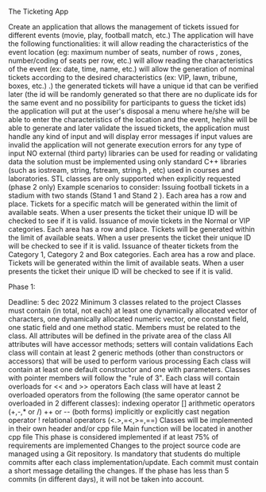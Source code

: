 The Ticketing App

Create an application that allows the management of tickets issued for different events (movie, play, football match, etc.)
The application will have the following functionalities:
it will allow reading the characteristics of the event location (eg: maximum number of seats, number of rows , zones, number/coding of seats per row, etc.)
will allow reading the characteristics of the event (ex: date, time, name, etc.)
will allow the generation of nominal tickets according to the desired characteristics (ex: VIP, lawn, tribune, boxes, etc.) .)
the generated tickets will have a unique id that can be verified later (the id will be randomly generated so that there are no duplicate ids for the same event and no possibility for participants to guess the ticket ids)
the application will put at the user's disposal a menu where he/she will be able to enter the characteristics of the location and the event, he/she will be able to generate and later validate the issued tickets,
the application must handle any kind of input and will display error messages if input values are invalid
the application will not generate execution errors for any type of input
NO external (third party) libraries can be used for reading or validating data
the solution must be implemented using only standard C++ libraries (such as iostream, string, fstream, string.h , etc) used in courses and laboratories. STL classes are only supported when explicitly requested (phase 2 only)
Example scenarios to consider:
Issuing football tickets in a stadium with two stands (Stand 1 and Stand 2 ). Each area has a row and place. Tickets for a specific match will be generated within the limit of available seats. When a user presents the ticket their unique ID will be checked to see if it is valid.
Issuance of movie tickets in the Normal or VIP categories. Each area has a row and place. Tickets will be generated within the limit of available seats. When a user presents the ticket their unique ID will be checked to see if it is valid.
Issuance of theater tickets from the Category 1, Category 2 and Box categories. Each area has a row and place. Tickets will be generated within the limit of available seats. When a user presents the ticket their unique ID will be checked to see if it is valid.


Phase 1:

Deadline: 5 dec 2022
Minimum 3 classes related to the project
Classes must contain (in total, not each) at least one dynamically allocated vector of characters, one dynamically allocated numeric vector, one constant field, one static field and one method static. Members must be related to the class.
All attributes will be defined in the private area of ​​the class
All attributes will have accessor methods; setters will contain validations
Each class will contain at least 2 generic methods (other than constructors or accessors) that will be used to perform various processing
Each class will contain at least one default constructor and one with parameters. Classes with pointer members will follow the "rule of 3".
Each class will contain overloads for << and >> operators
Each class will have at least 2 overloaded operators from the following (the same operator cannot be overloaded in 2 different classes):
indexing operator []
arithmetic operators (+,-,* or /)
++ or -- (both forms)
implicitly or explicitly cast
negation operator !
relational operators (<.>,=<,>=,==)
Classes will be implemented in their own header and/or cpp file
Main function will be located in another cpp file
This phase is considered implemented if at least 75% of requirements are implemented
Changes to the project source code are managed using a Git repository. Is mandatory that students do multiple commits after each class implementation/update. Each commit must contain a short message detailing the changes. If the phase has less than 5 commits (in different days), it will not be taken into account.
